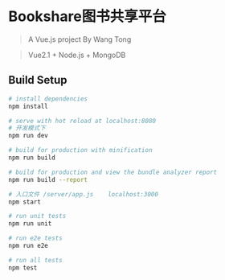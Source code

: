 # Bookshare图书共享平台

>A Vue.js project By Wang Tong   

>Vue2.1 + Node.js + MongoDB


## Build Setup

``` bash
# install dependencies
npm install

# serve with hot reload at localhost:8080   
# 开发模式下
npm run dev

# build for production with minification
npm run build

# build for production and view the bundle analyzer report
npm run build --report  

# 入口文件 /server/app.js    localhost:3000  
npm start   

# run unit tests
npm run unit

# run e2e tests
npm run e2e

# run all tests
npm test
```
